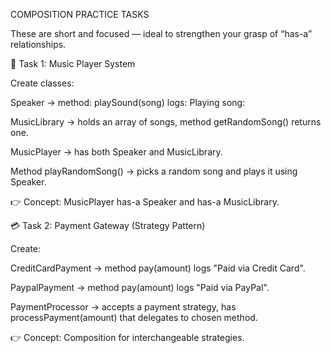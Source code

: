 COMPOSITION PRACTICE TASKS

These are short and focused — ideal to strengthen your grasp of “has-a” relationships.

🧩 Task 1: Music Player System

Create classes:

Speaker → method: playSound(song) logs: Playing song: <song>

MusicLibrary → holds an array of songs, method getRandomSong() returns one.

MusicPlayer → has both Speaker and MusicLibrary.

Method playRandomSong() → picks a random song and plays it using Speaker.

👉 Concept: MusicPlayer has-a Speaker and has-a MusicLibrary.

💳 Task 2: Payment Gateway (Strategy Pattern)

Create:

CreditCardPayment → method pay(amount) logs "Paid <amount> via Credit Card".

PaypalPayment → method pay(amount) logs "Paid <amount> via PayPal".

PaymentProcessor → accepts a payment strategy, has processPayment(amount) that delegates to chosen method.

👉 Concept: Composition for interchangeable strategies.
